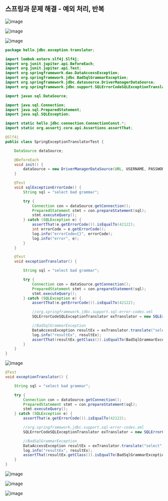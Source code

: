 ## **스프링과 문제 해결 - 예외 처리, 반복**

![image](https://user-images.githubusercontent.com/79301439/209553313-dcbba3ba-7fe2-485b-b40e-9b7ec5e0438c.png)

![image](https://user-images.githubusercontent.com/79301439/209553379-3906e539-5fd0-48b0-baf8-4922278d500a.png)

![image](https://user-images.githubusercontent.com/79301439/209553416-fa0367fc-fcde-4e3b-9754-b39ee1f83303.png)

```java
package hello.jdbc.exception.translator;

import lombok.extern.slf4j.Slf4j;
import org.junit.jupiter.api.BeforeEach;
import org.junit.jupiter.api.Test;
import org.springframework.dao.DataAccessException;
import org.springframework.jdbc.BadSqlGrammarException;
import org.springframework.jdbc.datasource.DriverManagerDataSource;
import org.springframework.jdbc.support.SQLErrorCodeSQLExceptionTranslator;

import javax.sql.DataSource;

import java.sql.Connection;
import java.sql.PreparedStatement;
import java.sql.SQLException;

import static hello.jdbc.connection.ConnectionConst.*;
import static org.assertj.core.api.Assertions.assertThat;

@Slf4j
public class SpringExceptionTranslatorTest {

    DataSource dataSource;

    @BeforeEach
    void init() {
        dataSource = new DriverManagerDataSource(URL, USERNAME, PASSWORD);
    }

    @Test
    void sqlExceptionErrorCode() {
        String sql = "select bad grammar";

        try {
            Connection con = dataSource.getConnection();
            PreparedStatement stmt = con.prepareStatement(sql);
            stmt.executeQuery();
        } catch (SQLException e) {
            assertThat(e.getErrorCode()).isEqualTo(42122);
            int errorCode = e.getErrorCode();
            log.info("errorCode={}", errorCode);
            log.info("error", e);
        }
    }

    @Test
    void exceptionTranslator() {

        String sql = "select bad grammar";

        try {
            Connection con = dataSource.getConnection();
            PreparedStatement stmt = con.prepareStatement(sql);
            stmt.executeQuery();
        } catch (SQLException e) {
            assertThat(e.getErrorCode()).isEqualTo(42122);

            //org.springframework.jdbc.support.sql-error-codes.xml
            SQLErrorCodeSQLExceptionTranslator exTranslator = new SQLErrorCodeSQLExceptionTranslator(dataSource);

            //BadSqlGrammarException
            DataAccessException resultEx = exTranslator.translate("select", sql, e);
            log.info("resultEx", resultEx);
            assertThat(resultEx.getClass()).isEqualTo(BadSqlGrammarException.class);
        }
    }
}
```

![image](https://user-images.githubusercontent.com/79301439/209553506-df934b2d-9ce9-47a1-9121-68220b0b4608.png)

```java
@Test
void exceptionTranslator() {

    String sql = "select bad grammar";

    try {
        Connection con = dataSource.getConnection();
        PreparedStatement stmt = con.prepareStatement(sql);
        stmt.executeQuery();
    } catch (SQLException e) {
        assertThat(e.getErrorCode()).isEqualTo(42122);

        //org.springframework.jdbc.support.sql-error-codes.xml
        SQLErrorCodeSQLExceptionTranslator exTranslator = new SQLErrorCodeSQLExceptionTranslator(dataSource);

        //BadSqlGrammarException
        DataAccessException resultEx = exTranslator.translate("select", sql, e);
        log.info("resultEx", resultEx);
        assertThat(resultEx.getClass()).isEqualTo(BadSqlGrammarException.class);
    }
}
```

![image](https://user-images.githubusercontent.com/79301439/209553587-1dbb4fac-d96d-45cb-af45-2e0fb0be1585.png)

![image](https://user-images.githubusercontent.com/79301439/209553619-bde8f004-c395-4de8-80cc-7180f2725a8d.png)

![image](https://user-images.githubusercontent.com/79301439/209553636-7d9a15e4-e70e-4e34-9e5d-eacf3bc8fbb0.png)

